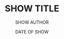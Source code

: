 ---
# This file is a verbose template for show info pages. Everything in all caps should be replaced with the relevant info about your show. To avoid confusion, please also delete this set of comments when making your page. For specific examples, the show pages for Fall 2025 and Winter 2026 should follows this format (ish).

# required: will break the website if missing
# recommended: strongly suggessted as a part of a basic show page; should not cause issues if missing
# optional: additional fields that aren't necessary for a basic show page; should not cause issues if missing

# Happy Editing! - Will

# PLEASE DO NOT DELETE THIS FILE
# PLEASE CAREFULLY CONSIDER ANY MODIFICATIONS TO THIS FILE 


layout: show-info
slug: SHORTENED VERSION OF SHOW NAME # (e.g. much-ado, midsummer, etc.) - must be one word (or hyphenated) and lowercase - must incluide "weekend-workshops" or "short-plays" if it is a Short Play Showcase - required
hidden: false # Change this to true to hide this show from the shows list page. The show will still have a page, but it just won't show up on the shows list page


title: SHOW TITLE # required
subheader: SHOW SUBTITLE # optional
author: SHOW AUTHOR # recommended
description: 
  - DESCRIPTION PARAGRAPH 1 # recommended
  - DESCRIPTION PARAGRAPH 2+ # optional
access_note: ACCESSIBILITY INFORMATION # recommended


year: SHOW YEAR # required
quarter: SHOW QUARTER # required
week: SHOW WEEK # recommened
location: THEATER NAME # recommended
location_link: LINK TO INFO ABOUT THEATER # e.g. /locations/east - recommended
season: SEASON # e.g. 2024-2025 Shows - follow formatting closely - required
date: DATE OF SHOW # e.g. 2025-05-08 - follow formatting closely - required


tickets_link: TICKET LINK # recommended
vimeo_link: VIMEO LINK # optional
is_taps: False # Change this to true if you are adding a TAPS show (BA theses or Pro-Show)


# Notes on roles & bios:
# There are two methods for storing role & bio information. One (my preferred method) is to store them in CSV format. The other is to store them in YAML format. There are things to note for both, so I have included both in this template. If both are given, the csv format will be used. 
# Credits are split into groups, and stored in those groups. These groups may include Cast, Production Staff, Band, etc. Each of these groups gets either its own CSV file or its own section of YAML info. 

# Method 1: CSV
# This is the format that Google Forms & Google Sheets allow you to export as, making life much easier. 
# Make sure that your csv file is in a folder located at _data/show-bios/{{year}}/{{slug}}/   where {{year}} and {{slug}} are the values on this page.
# Make sure that you csv has headers "name", "role", and "bio".
# Put credits in the order that you want them to appear on the site.
roles:
  Cast:
    bio_file: THE FILE NAME FOR CAST INFO # recommended
  Production Staff:
    bio_file: THE FILE NAME FOR CREW INFO # recommended

# Method 2: YAML
# This method requires you to reformat everything into YAML. This can be done with a bunch of carefully planned find and replace commands, but is a pain.
# The benefit is that it allows you to keep everything in one file, tho it tends to take up the majority of the file.
# Make sure that the fields are "role", "name", and "bio".
# Put credits in the order that you want them to appear on the site.
roles:
  Cast:
    - role: ROLE # recommended
      name: NAME # recommended
      bio: BIO # recommended
  Production Staff:
    - role: ROLE # recommended
      name: NAME # recommended
      bio: BIO # recommended


audition_contact: # This is where you put the person (or people) who should be contacted for audition-related questions (usually SM)
  - name: NAME  # recommended
    email: EMAIL # recommended
    role: ROLE # recommended
production_contact: # This is where you put the person (or people) who should be contacted for production-related questions (usually PM)
  - name: NAME # recommended
    email: EMAIL # recommended
    role: ROLE # recommended


signup_link: AUDITION SIGN-UP FORM LINK # recommended
sides_link: AUDITION SIDES LINK # recommended
other_links:
  Audition Info: AUDITION INFO LINK # recommended
  # OTHER: OTHER AUDITION LINKS # optional


# Note that Short Play Showcase used to be refered to as Weekend of Workshops, which is why they are refered to as workshops in the website backend.  
# Since workshops have multiple shows on one page, they need their own information sections. 
# For workshops, everything outside of this section should relate to the entire weekend (this should include credits for liaisons and any other weekend-wide roles)
# All information within workshops section follows the same format as the information outside of it
# Repeat the indented section for each workshop
# You can still use the main show roles section to add general production staff
workshops:
- title: TITLE # strongly recommended
  subheader: SUBTITLE # optional
  author: AUTHOR # recommended
  description: DESCRIPTION # optional
  access_note: ACCESSIBILITY INFORMATION # recommended
  
  roles: # Choose one of the options and follow the format from above. If using CSV, still use the page slug as the folder location
    Cast: 
      bio_file: BIO FILE # recommended
    Production Staff:
      bio_file: BIO FILE # recommended
  
  audition_contact: 
    - name: NAME # recommended
      email: EMAIL # recommended
      role: ROLE # recommended
  production_contact: 
    - name: NAME # recommended
      email: EMAIL # recommended
      role: ROLE # recommended

  vimeo_link: VIMEO LINK # optional  

  audition_contact: # This is where you put the person (or people) who should be contacted for audition-related questions (usually SM)
    - name: NAME  # recommended
      email: EMAIL # recommended
      role: ROLE # recommended
  production_contact: # This is where you put the person (or people) who should be contacted for production-related questions (usually PM)
    - name: NAME # recommended
      email: EMAIL # recommended
      role: ROLE # recommended

  signup_link: AUDITION SIGN-UP FORM LINK # recommended
  sides_link: AUDITION SIDES LINK # recommended
  other_links:
    Audition Info: AUDITION INFO LINK # recommended
    # OTHER: OTHER AUDITION LINK # optional
---